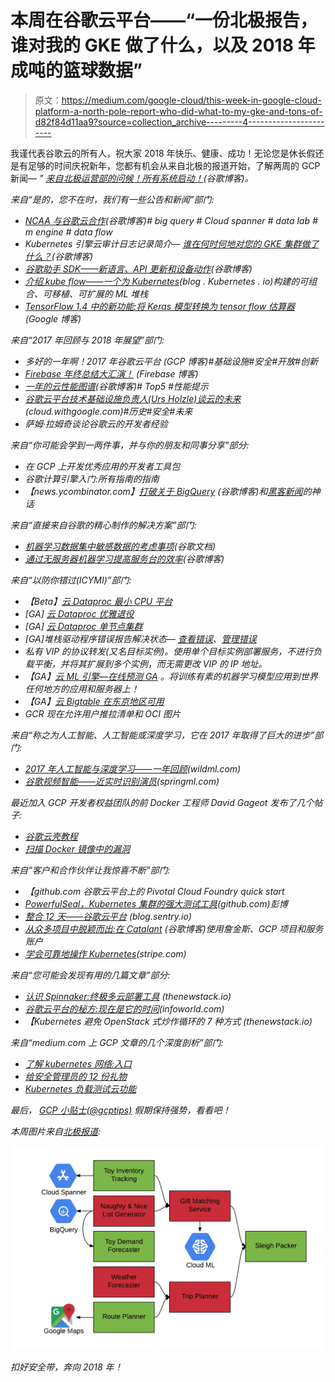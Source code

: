 # 本周在谷歌云平台——“一份北极报告，谁对我的 GKE 做了什么，以及 2018 年成吨的篮球数据”

> 原文：<https://medium.com/google-cloud/this-week-in-google-cloud-platform-a-north-pole-report-who-did-what-to-my-gke-and-tons-of-d82f84d11aa9?source=collection_archive---------4----------------------->

我谨代表谷歌云的所有人，祝大家 2018 年快乐、健康、成功！无论您是休长假还是有足够的时间庆祝新年，您都有机会从来自北极的报道开始，了解两周的 GCP 新闻— *"* [*来自北极运营部的问候！所有系统启动！*](http://goo.gl/fPKQym)*(谷歌博客)。*

*来自“是的，您不在时，我们有一些公告和新闻”部门:*

*   *[NCAA 与谷歌云合作](http://goo.gl/RXVrrp)(谷歌博客)# big query # Cloud spanner # data lab # m engine # data flow*
*   *Kubernetes 引擎云审计日志记录简介— [谁在何时何地对您的 GKE 集群做了什么？](http://goo.gl/Whvm7Q)(谷歌博客)*
*   *[谷歌助手 SDK——新语言、API 更新和设备动作](http://goo.gl/S8QYqy)(谷歌博客)*
*   *[介绍 kube flow——一个为 Kubernetes](http://goo.gl/mYDgZT)(blog . Kubernetes . io)构建的可组合、可移植、可扩展的 ML 堆栈*
*   *[TensorFlow 1.4 中的新功能:将 Keras 模型转换为 tensor flow 估算器](http://goo.gl/s2sjgr) (Google 博客)*

*来自“2017 年回顾与 2018 年展望”部门:*

*   *多好的一年啊！2017 年谷歌云平台 (GCP 博客)#基础设施#安全#开放#创新*
*   *[Firebase 年终总结大汇演！](http://goo.gl/FWuGDE) (Firebase 博客)*
*   *[一年的云性能图谱](http://goo.gl/bk4D5F)(谷歌博客)# Top5 #性能提示*
*   *[谷歌云平台技术基础设施负责人(Urs Holzle)谈云的未来](http://goo.gl/UyUtnN)(cloud.withgoogle.com)#历史#安全#未来*
*   *萨姆·拉姆奇谈论谷歌云的开发者经验*

*来自“你可能会学到一两件事，并与你的朋友和同事分享”部分:*

*   *在 GCP 上开发优秀应用的开发者工具包*
*   *谷歌计算引擎入门:所有指南的指南*
*   *【news.ycombinator.com】[打破关于 BigQuery](http://goo.gl/rjHUyb) (谷歌博客)和[黑客新闻](http://goo.gl/8FbVBa)的神话*

*来自“直接来自谷歌的精心制作的解决方案”部门:*

*   *[机器学习数据集中敏感数据的考虑事项](http://goo.gl/b1hiJ3)(谷歌文档)*
*   *[通过无服务器机器学习提高服务台的效率](http://goo.gl/E5WMk5)(谷歌博客)*

*来自“以防你错过(ICYMI)”部门:*

*   *【Beta】[云 Dataproc 最小 CPU 平台](http://goo.gl/jHdJrA)*
*   *[GA] [云 Dataproc 优雅退役](http://goo.gl/DQEcgM)*
*   *[GA] [云 Dataproc 单节点集群](http://goo.gl/W6vceG)*
*   *[GA]堆栈驱动程序错误报告解决状态— [查看错误](http://goo.gl/JvrLFQ)、[管理错误](http://goo.gl/3VRvqc)*
*   *私有 VIP 的协议转发(又名目标实例)。使用单个目标实例部署服务，不进行负载平衡，并将其扩展到多个实例，而无需更改 VIP 的 IP 地址。*
*   *【GA】[云 ML 引擎—在线预测 GA](http://goo.gl/Tndk4X) 。将训练有素的机器学习模型应用到世界任何地方的应用和服务器上！*
*   *【GA】[云 Bigtable 在东京地区可用](http://goo.gl/voGVBJ)*
*   *GCR 现在允许用户推拉清单和 OCI 图片*

*来自“称之为人工智能、人工智能或深度学习，它在 2017 年取得了巨大的进步”部门:*

*   *[2017 年人工智能与深度学习——一年回顾](http://goo.gl/73TCtt)(wildml.com)*
*   *[谷歌视频智能——近实时识别演员](http://goo.gl/qnP8Px)(springml.com)*

*最近加入 GCP 开发者权益团队的前 Docker 工程师 David Gageot 发布了几个帖子:*

*   *[谷歌云壳教程](http://goo.gl/LCxA6E)*
*   *[扫描 Docker 镜像中的漏洞](http://goo.gl/i2hWsQ)*

*来自“客户和合作伙伴让我惊喜不断”部门:*

*   *【github.com 谷歌云平台上的 Pivotal Cloud Foundry quick start*
*   *[PowerfulSeal，Kubernetes 集群的强大测试工具](http://goo.gl/MTtBo2)(github.com)彭博*
*   *[整合 12 天——谷歌云平台](http://goo.gl/dFm6zL) (blog.sentry.io)*
*   *[从众多项目中脱颖而出:在 Catalant](http://goo.gl/qTRXBa) (谷歌博客)使用詹金斯、GCP 项目和服务账户*
*   *[学会可靠地操作 Kubernetes](http://goo.gl/GGJ6tg)(stripe.com)*

*来自“您可能会发现有用的几篇文章”部分:*

*   *[认识 Spinnaker:终极多云部署工具](http://goo.gl/1AjC3M) (thenewstack.io)*
*   *[谷歌云平台的秘方:现在是它的时间](http://goo.gl/E9GwSL)(infoworld.com)*
*   *【Kubernetes 避免 OpenStack 式炒作循环的 7 种方式 (thenewstack.io)*

*来自“medium.com 上 GCP 文章的几个深度剖析”部门:*

*   *[了解 kubernetes 网络:入口](http://goo.gl/bzJjNU)*
*   *[给安全管理员的 12 份礼物](http://goo.gl/2RbzbB)*
*   *[Kubernetes 负载测试云功能](http://goo.gl/DDZRyp)*

*最后， [GCP 小贴士(@gcptips)](http://goo.gl/eAA6CP) 假期保持强势，看看吧！*

*本周图片来自[北极报道](http://goo.gl/fPKQym):*

*![](img/a0829e9355a650888da6cef1840852b6.png)*

*扣好安全带，奔向 2018 年！*